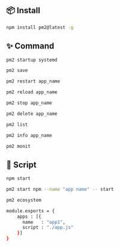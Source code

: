 ## 📦 Install

```bash
npm install pm2@latest -g
```

## ✨ Command

```bash
pm2 startup systemd
```

```bash
pm2 save
```

```bash
pm2 restart app_name
```

```bash
pm2 reload app_name
```

```bash
pm2 stop app_name
```

```bash
pm2 delete app_name
```

```bash
pm2 list
```

```bash
pm2 info app_name
```

```bash
pm2 monit
```

## 🤞 Script

```bash
npm start
```

```bash
pm2 start npm --name "app name" -- start
```

```bash
pm2 ecosystem
```

```bash
module.exports = {
    apps : [{
      name   : "app1",
      script : "./app.js"
    }]
}
```
